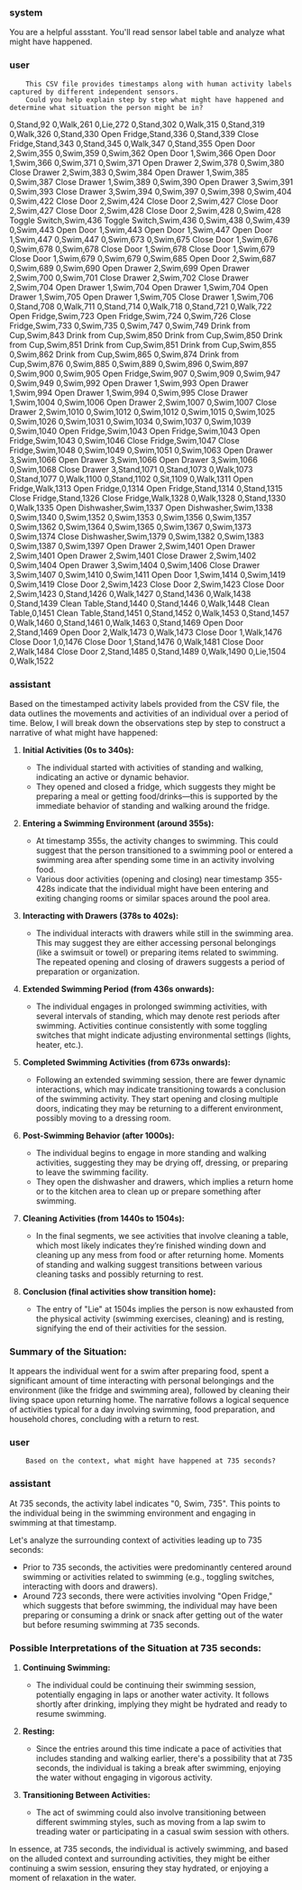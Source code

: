 ### system
You are a helpful assstant. You'll read sensor label table and analyze what might have happened.
### user

        This CSV file provides timestamps along with human activity labels captured by different independent sensors.
        Could you help explain step by step what might have happened and determine what situation the person might be in?
    
0,Stand,92
0,Walk,261
0,Lie,272
0,Stand,302
0,Walk,315
0,Stand,319
0,Walk,326
0,Stand,330
Open Fridge,Stand,336
0,Stand,339
Close Fridge,Stand,343
0,Stand,345
0,Walk,347
0,Stand,355
Open Door 2,Swim,355
0,Swim,359
0,Swim,362
Open Door 1,Swim,366
Open Door 1,Swim,366
0,Swim,371
0,Swim,371
Open Drawer 2,Swim,378
0,Swim,380
Close Drawer 2,Swim,383
0,Swim,384
Open Drawer 1,Swim,385
0,Swim,387
Close Drawer 1,Swim,389
0,Swim,390
Open Drawer 3,Swim,391
0,Swim,393
Close Drawer 3,Swim,394
0,Swim,397
0,Swim,398
0,Swim,404
0,Swim,422
Close Door 2,Swim,424
Close Door 2,Swim,427
Close Door 2,Swim,427
Close Door 2,Swim,428
Close Door 2,Swim,428
0,Swim,428
Toggle Switch,Swim,436
Toggle Switch,Swim,436
0,Swim,438
0,Swim,439
0,Swim,443
Open Door 1,Swim,443
Open Door 1,Swim,447
Open Door 1,Swim,447
0,Swim,447
0,Swim,673
0,Swim,675
Close Door 1,Swim,676
0,Swim,678
0,Swim,678
Close Door 1,Swim,678
Close Door 1,Swim,679
Close Door 1,Swim,679
0,Swim,679
0,Swim,685
Open Door 2,Swim,687
0,Swim,689
0,Swim,690
Open Drawer 2,Swim,699
Open Drawer 2,Swim,700
0,Swim,701
Close Drawer 2,Swim,702
Close Drawer 2,Swim,704
Open Drawer 1,Swim,704
Open Drawer 1,Swim,704
Open Drawer 1,Swim,705
Open Drawer 1,Swim,705
Close Drawer 1,Swim,706
0,Stand,708
0,Walk,711
0,Stand,714
0,Walk,718
0,Stand,721
0,Walk,722
Open Fridge,Swim,723
Open Fridge,Swim,724
0,Swim,726
Close Fridge,Swim,733
0,Swim,735
0,Swim,747
0,Swim,749
Drink from Cup,Swim,843
Drink from Cup,Swim,850
Drink from Cup,Swim,850
Drink from Cup,Swim,851
Drink from Cup,Swim,851
Drink from Cup,Swim,855
0,Swim,862
Drink from Cup,Swim,865
0,Swim,874
Drink from Cup,Swim,876
0,Swim,885
0,Swim,889
0,Swim,896
0,Swim,897
0,Swim,900
0,Swim,905
Open Fridge,Swim,907
0,Swim,909
0,Swim,947
0,Swim,949
0,Swim,992
Open Drawer 1,Swim,993
Open Drawer 1,Swim,994
Open Drawer 1,Swim,994
0,Swim,995
Close Drawer 1,Swim,1004
0,Swim,1006
Open Drawer 2,Swim,1007
0,Swim,1007
Close Drawer 2,Swim,1010
0,Swim,1012
0,Swim,1012
0,Swim,1015
0,Swim,1025
0,Swim,1026
0,Swim,1031
0,Swim,1034
0,Swim,1037
0,Swim,1039
0,Swim,1040
Open Fridge,Swim,1043
Open Fridge,Swim,1043
Open Fridge,Swim,1043
0,Swim,1046
Close Fridge,Swim,1047
Close Fridge,Swim,1048
0,Swim,1049
0,Swim,1051
0,Swim,1063
Open Drawer 3,Swim,1066
Open Drawer 3,Swim,1066
Open Drawer 3,Swim,1066
0,Swim,1068
Close Drawer 3,Stand,1071
0,Stand,1073
0,Walk,1073
0,Stand,1077
0,Walk,1100
0,Stand,1102
0,Sit,1109
0,Walk,1311
Open Fridge,Walk,1313
Open Fridge,0,1314
Open Fridge,Stand,1314
0,Stand,1315
Close Fridge,Stand,1326
Close Fridge,Walk,1328
0,Walk,1328
0,Stand,1330
0,Walk,1335
Open Dishwasher,Swim,1337
Open Dishwasher,Swim,1338
0,Swim,1340
0,Swim,1352
0,Swim,1353
0,Swim,1356
0,Swim,1357
0,Swim,1362
0,Swim,1364
0,Swim,1365
0,Swim,1367
0,Swim,1373
0,Swim,1374
Close Dishwasher,Swim,1379
0,Swim,1382
0,Swim,1383
0,Swim,1387
0,Swim,1397
Open Drawer 2,Swim,1401
Open Drawer 2,Swim,1401
Open Drawer 2,Swim,1401
Close Drawer 2,Swim,1402
0,Swim,1404
Open Drawer 3,Swim,1404
0,Swim,1406
Close Drawer 3,Swim,1407
0,Swim,1410
0,Swim,1411
Open Door 1,Swim,1414
0,Swim,1419
0,Swim,1419
Close Door 2,Swim,1423
Close Door 2,Swim,1423
Close Door 2,Swim,1423
0,Stand,1426
0,Walk,1427
0,Stand,1436
0,Walk,1438
0,Stand,1439
Clean Table,Stand,1440
0,Stand,1446
0,Walk,1448
Clean Table,0,1451
Clean Table,Stand,1451
0,Stand,1452
0,Walk,1453
0,Stand,1457
0,Walk,1460
0,Stand,1461
0,Walk,1463
0,Stand,1469
Open Door 2,Stand,1469
Open Door 2,Walk,1473
0,Walk,1473
Close Door 1,Walk,1476
Close Door 1,0,1476
Close Door 1,Stand,1476
0,Walk,1481
Close Door 2,Walk,1484
Close Door 2,Stand,1485
0,Stand,1489
0,Walk,1490
0,Lie,1504
0,Walk,1522

### assistant
Based on the timestamped activity labels provided from the CSV file, the data outlines the movements and activities of an individual over a period of time. Below, I will break down the observations step by step to construct a narrative of what might have happened:

1. **Initial Activities (0s to 340s):**
   - The individual started with activities of standing and walking, indicating an active or dynamic behavior.
   - They opened and closed a fridge, which suggests they might be preparing a meal or getting food/drinks—this is supported by the immediate behavior of standing and walking around the fridge.
  
2. **Entering a Swimming Environment (around 355s):**
   - At timestamp 355s, the activity changes to swimming. This could suggest that the person transitioned to a swimming pool or entered a swimming area after spending some time in an activity involving food.
   - Various door activities (opening and closing) near timestamp 355-428s indicate that the individual might have been entering and exiting changing rooms or similar spaces around the pool area.

3. **Interacting with Drawers (378s to 402s):**
   - The individual interacts with drawers while still in the swimming area. This may suggest they are either accessing personal belongings (like a swimsuit or towel) or preparing items related to swimming. The repeated opening and closing of drawers suggests a period of preparation or organization.

4. **Extended Swimming Period (from 436s onwards):**
   - The individual engages in prolonged swimming activities, with several intervals of standing, which may denote rest periods after swimming. Activities continue consistently with some toggling switches that might indicate adjusting environmental settings (lights, heater, etc.).

5. **Completed Swimming Activities (from 673s onwards):**
   - Following an extended swimming session, there are fewer dynamic interactions, which may indicate transitioning towards a conclusion of the swimming activity. They start opening and closing multiple doors, indicating they may be returning to a different environment, possibly moving to a dressing room.

6. **Post-Swimming Behavior (after 1000s):**
   - The individual begins to engage in more standing and walking activities, suggesting they may be drying off, dressing, or preparing to leave the swimming facility.
   - They open the dishwasher and drawers, which implies a return home or to the kitchen area to clean up or prepare something after swimming.

7. **Cleaning Activities (from 1440s to 1504s):**
   - In the final segments, we see activities that involve cleaning a table, which most likely indicates they’re finished winding down and cleaning up any mess from food or after returning home. Moments of standing and walking suggest transitions between various cleaning tasks and possibly returning to rest.

8. **Conclusion (final activities show transition home):**
   - The entry of "Lie" at 1504s implies the person is now exhausted from the physical activity (swimming exercises, cleaning) and is resting, signifying the end of their activities for the session.

### Summary of the Situation:

It appears the individual went for a swim after preparing food, spent a significant amount of time interacting with personal belongings and the environment (like the fridge and swimming area), followed by cleaning their living space upon returning home. The narrative follows a logical sequence of activities typical for a day involving swimming, food preparation, and household chores, concluding with a return to rest.
### user

        Based on the context, what might have happened at 735 seconds?
    
### assistant
At 735 seconds, the activity label indicates "0, Swim, 735". This points to the individual being in the swimming environment and engaging in swimming at that timestamp. 

Let's analyze the surrounding context of activities leading up to 735 seconds:

- Prior to 735 seconds, the activities were predominantly centered around swimming or activities related to swimming (e.g., toggling switches, interacting with doors and drawers).
- Around 723 seconds, there were activities involving "Open Fridge," which suggests that before swimming, the individual may have been preparing or consuming a drink or snack after getting out of the water but before resuming swimming at 735 seconds.

### Possible Interpretations of the Situation at 735 seconds:
1. **Continuing Swimming:**
   - The individual could be continuing their swimming session, potentially engaging in laps or another water activity. It follows shortly after drinking, implying they might be hydrated and ready to resume swimming.

2. **Resting:**
   - Since the entries around this time indicate a pace of activities that includes standing and walking earlier, there's a possibility that at 735 seconds, the individual is taking a break after swimming, enjoying the water without engaging in vigorous activity.

3. **Transitioning Between Activities:**
   - The act of swimming could also involve transitioning between different swimming styles, such as moving from a lap swim to treading water or participating in a casual swim session with others.

In essence, at 735 seconds, the individual is actively swimming, and based on the alluded context and surrounding activities, they might be either continuing a swim session, ensuring they stay hydrated, or enjoying a moment of relaxation in the water.

